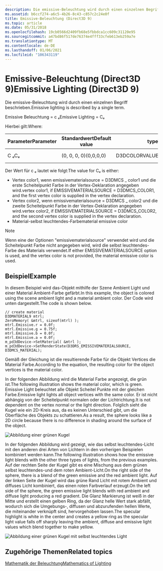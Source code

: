 ```yaml
---
description: Die emissive-Beleuchtung wird durch einen einzelnen Begriff beschrieben.
ms.assetid: b6ccf274-a6c5-4b26-8c43-c857c2c24e0f
title: Emissive-Beleuchtung (Direct3D 9)
ms.topic: article
ms.date: 05/31/2018
ms.openlocfilehash: 19cb0566d2409fb68e5fbbdca1cc609c31120e95
ms.sourcegitcommit: a47bd86f517de76374e4fff33cfeb613eb259a7e
ms.translationtype: MT
ms.contentlocale: de-DE
ms.lasthandoff: 01/06/2021
ms.locfileid: "106343119"
---
```

# <a name="emissive-lighting-direct3d-9"></a><span data-ttu-id="6419a-103">Emissive-Beleuchtung (Direct3D 9)</span><span class="sxs-lookup"><span data-stu-id="6419a-103">Emissive Lighting (Direct3D 9)</span></span>

<span data-ttu-id="6419a-104">Die emissive-Beleuchtung wird durch einen einzelnen Begriff beschrieben.</span><span class="sxs-lookup"><span data-stu-id="6419a-104">Emissive lighting is described by a single term.</span></span>

<span data-ttu-id="6419a-105">Emissive Beleuchtung = c ₑ</span><span class="sxs-lookup"><span data-stu-id="6419a-105">Emissive Lighting = Cₑ</span></span>

<span data-ttu-id="6419a-106">Hierbei gilt:</span><span class="sxs-lookup"><span data-stu-id="6419a-106">Where:</span></span>



| <span data-ttu-id="6419a-107">Parameter</span><span class="sxs-lookup"><span data-stu-id="6419a-107">Parameter</span></span> | <span data-ttu-id="6419a-108">Standardwert</span><span class="sxs-lookup"><span data-stu-id="6419a-108">Default value</span></span> | <span data-ttu-id="6419a-109">type</span><span class="sxs-lookup"><span data-stu-id="6419a-109">Type</span></span>          | <span data-ttu-id="6419a-110">BESCHREIBUNG</span><span class="sxs-lookup"><span data-stu-id="6419a-110">Description</span></span>     |
|-----------|---------------|---------------|-----------------|
| <span data-ttu-id="6419a-111">C ₑ</span><span class="sxs-lookup"><span data-stu-id="6419a-111">Cₑ</span></span>        | <span data-ttu-id="6419a-112">(0, 0, 0, 0)</span><span class="sxs-lookup"><span data-stu-id="6419a-112">(0,0,0,0)</span></span>     | <span data-ttu-id="6419a-113">D3DCOLORVALUE</span><span class="sxs-lookup"><span data-stu-id="6419a-113">D3DCOLORVALUE</span></span> | <span data-ttu-id="6419a-114">Emissive-Farbe.</span><span class="sxs-lookup"><span data-stu-id="6419a-114">Emissive color.</span></span> |



 

<span data-ttu-id="6419a-115">Der Wert für c ₑ lautet wie folgt:</span><span class="sxs-lookup"><span data-stu-id="6419a-115">The value for Cₑ is either:</span></span>

-   <span data-ttu-id="6419a-116">Vertex color1, wenn emissivematerialsource = D3DMCS \_ color1 und die erste Scheitelpunkt Farbe in der Vertex-Deklaration angegeben wird.</span><span class="sxs-lookup"><span data-stu-id="6419a-116">vertex color1, if EMISSIVEMATERIALSOURCE = D3DMCS\_COLOR1, and the first vertex color is supplied in the vertex declaration.</span></span>
-   <span data-ttu-id="6419a-117">Vertex color2, wenn emissivematerialsource = D3DMCS \_ color2 und die zweite Scheitelpunkt Farbe in der Vertex-Deklaration angegeben wird.</span><span class="sxs-lookup"><span data-stu-id="6419a-117">vertex color2, if EMISSIVEMATERIALSOURCE = D3DMCS\_COLOR2, and the second vertex color is supplied in the vertex declaration.</span></span>
-   <span data-ttu-id="6419a-118">Material-selbst leuchtendes-Farbe</span><span class="sxs-lookup"><span data-stu-id="6419a-118">material emissive color</span></span>

> [!Note]  
> <span data-ttu-id="6419a-119">Wenn eine der Optionen "emissivematerialsource" verwendet wird und die Scheitelpunkt Farbe nicht angegeben wird, wird die selbst leuchtendes-Farbe des Materials verwendet.</span><span class="sxs-lookup"><span data-stu-id="6419a-119">If either EMISSIVEMATERIALSOURCE option is used, and the vertex color is not provided, the material emissive color is used.</span></span>

 

## <a name="example"></a><span data-ttu-id="6419a-120">Beispiel</span><span class="sxs-lookup"><span data-stu-id="6419a-120">Example</span></span>

<span data-ttu-id="6419a-121">In diesem Beispiel wird das-Objekt mithilfe der Szene Ambient Light und einer Material Ambient-Farbe gefärbt.</span><span class="sxs-lookup"><span data-stu-id="6419a-121">In this example, the object is colored using the scene ambient light and a material ambient color.</span></span> <span data-ttu-id="6419a-122">Der Code wird unten dargestellt.</span><span class="sxs-lookup"><span data-stu-id="6419a-122">The code is shown below.</span></span>


```
// create material
D3DMATERIAL9 mtrl;
ZeroMemory( &mtrl, sizeof(mtrl) );
mtrl.Emissive.r = 0.0f;
mtrl.Emissive.g = 0.75f;
mtrl.Emissive.b = 0.0f;
mtrl.Emissive.a = 0.0f;
m_pd3dDevice->SetMaterial( &mtrl );
m_pd3dDevice->SetRenderState(D3DRS_EMISSIVEMATERIALSOURCE, D3DMCS_MATERIAL);
```



<span data-ttu-id="6419a-123">Gemäß der Gleichung ist die resultierende Farbe für die Objekt Vertices die Material Farbe.</span><span class="sxs-lookup"><span data-stu-id="6419a-123">According to the equation, the resulting color for the object vertices is the material color.</span></span>

<span data-ttu-id="6419a-124">In der folgenden Abbildung wird die Material Farbe angezeigt, die grün ist.</span><span class="sxs-lookup"><span data-stu-id="6419a-124">The following illustration shows the material color, which is green.</span></span> <span data-ttu-id="6419a-125">Emissive Light beleuchtet alle Objekt Scheitel Punkte mit der gleichen Farbe.</span><span class="sxs-lookup"><span data-stu-id="6419a-125">Emissive light lights all object vertices with the same color.</span></span> <span data-ttu-id="6419a-126">Er ist nicht abhängig von der Scheitelpunkt normalen oder der Lichtrichtung.</span><span class="sxs-lookup"><span data-stu-id="6419a-126">It is not dependent on the vertex normal or the light direction.</span></span> <span data-ttu-id="6419a-127">Folglich sieht die Kugel wie ein 2D-Kreis aus, da es keinen Unterschied gibt, um die Oberfläche des Objekts zu schattieren.</span><span class="sxs-lookup"><span data-stu-id="6419a-127">As a result, the sphere looks like a 2D circle because there is no difference in shading around the surface of the object.</span></span>

![Abbildung einer grünen Kugel](images/lighte.jpg)

<span data-ttu-id="6419a-129">In der folgenden Abbildung wird gezeigt, wie das selbst leuchtendes-Licht mit den anderen drei Arten von Lichtern in den vorherigen Beispielen kombiniert werden kann.</span><span class="sxs-lookup"><span data-stu-id="6419a-129">The following illustration shows how the emissive light blends with the other three types of lights, from the previous examples.</span></span> <span data-ttu-id="6419a-130">Auf der rechten Seite der Kugel gibt es eine Mischung aus dem grünen selbst leuchtendes-und dem roten Ambient-Licht.</span><span class="sxs-lookup"><span data-stu-id="6419a-130">On the right side of the sphere, there is a blend of the green emissive and the red ambient light.</span></span> <span data-ttu-id="6419a-131">Auf der linken Seite der Kugel wird das grüne Rand Licht mit rotem Ambient und diffuses Licht kombiniert, das einen roten Farbverlauf erzeugt.</span><span class="sxs-lookup"><span data-stu-id="6419a-131">On the left side of the sphere, the green emissive light blends with red ambient and diffuse light producing a red gradient.</span></span> <span data-ttu-id="6419a-132">Die Glanz Markierung ist weiß in der Mitte und erstellt einen gelben Ring, da der Glanz helle Wert stark abfällt, wodurch sich die Umgebungs-, diffusen und abzurufenden hellen Werte, die miteinander verknüpft sind, hervorgehoben lassen.</span><span class="sxs-lookup"><span data-stu-id="6419a-132">The specular highlight is white in the center and creates a yellow ring as the specular light value falls off sharply leaving the ambient, diffuse and emissive light values which blend together to make yellow.</span></span>

![Abbildung einer grünen Kugel mit selbst leuchtendes Light](images/lightadse.jpg)

## <a name="related-topics"></a><span data-ttu-id="6419a-134">Zugehörige Themen</span><span class="sxs-lookup"><span data-stu-id="6419a-134">Related topics</span></span>

<dl> <dt>

[<span data-ttu-id="6419a-135">Mathematik der Beleuchtung</span><span class="sxs-lookup"><span data-stu-id="6419a-135">Mathematics of Lighting</span></span>](mathematics-of-lighting.md)
</dt> </dl>

 

 



